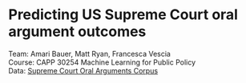 # Predicting US Supreme Court oral argument outcomes
Team: Amari Bauer, Matt Ryan, Francesca Vescia\
Course: CAPP 30254 Machine Learning for Public Policy\
Data: [Supreme Court Oral Arguments Corpus](https://convokit.cornell.edu/documentation/supreme.html)
